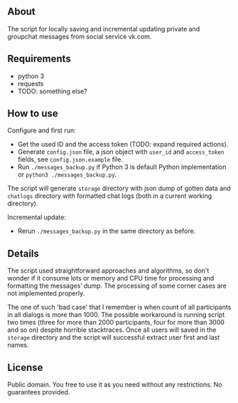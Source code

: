 ## About

The script for locally saving and incremental updating private and groupchat messages from social service vk.com.

## Requirements

* python 3
* requests
* TODO: something else?

## How to use

Configure and first run:

* Get the used ID and the access token (TODO: expand required actions).
* Generate `config.json` file, a json object with `user_id` and `access_token` fields, see `config.json.example` file.
* Run `./messages_backup.py` if Python 3 is default Python implementation or `python3 ./messages_backup.py`.

The script will generate `storage` directory with json dump of gotten data and `chatlogs` directory with formatted chat logs (both in a current working directory).

Incremental update:

* Rerun `./messages_backup.py` in the same directory as before.

## Details

The script used straightforward approaches and algorithms, so don't wonder if it consume lots or memory and CPU time for processing and formatting the messages’ dump. The processing of some corner cases are not implemented properly.

The one of such 'bad case' that I remember is when count of all participants in all dialogs is more than 1000. The possible workaround is running script two times (three for more than 2000 participants, four for more than 3000 and so on) despite horrible stacktraces. Once all users will saved in the `storage` directory and the script will successful extract user first and last names.

## License

Public domain. You free to use it as you need without any restrictions. No guarantees provided.
